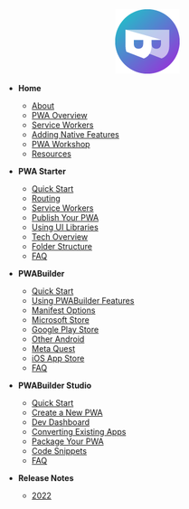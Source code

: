 <div align=center>
  <img src="assets/icons/pwa-builder.png" alt="PWABuilder Logo">
</div>

- **Home** 
  - [About](/ "PWABuilder Suite Documentation")
  - [PWA Overview](/home/pwa-intro "Beginner's Guide to PWA")
  - [Service Workers](/home/sw-intro "Introduction to Service Workers")
  - [Adding Native Features](/home/native-features.md "Adding Native Features to Your PWA")
  - [PWA Workshop](/home/pwa-workshop "Progressive Web App Intro Workshop")
  - [Resources](/home/resources "Resources")

- **PWA Starter** 
  - [Quick Start](/starter/quick-start "PWA Starter - Quick Start")
  - [Routing](/starter/adding-content "PWA Starter - Routing and Navigation")
  - [Service Workers](/starter/service-worker "PWA Starter - Using Service Workers")
  - [Publish Your PWA](/starter/publish "PWA Starter - Publish Your PWA to the Web")
  - [Using UI Libraries](/starter/ui-components "PWA Starter - How to Use Different UI Component Libraries")
  - [Tech Overview](/starter/tech-overview "PWA Starter - Tech Overview")
  - [Folder Structure](/starter/folder-structure "PWA Starter - Folder Structure")
  - [FAQ](/starter/faq "PWA Starter - FAQ")

- **PWABuilder**
  - [Quick Start](/builder/quick-start "PWABuilder - Quick Start" )
  - [Using PWABuilder Features](/builder/using-pwabuilder-features "PWABuilder - Using PWABuilder Features" )
  - [Manifest Options](/builder/manifest "PWABuilder - Customizing Your Web App Manifest")
  - [Microsoft Store](/builder/windows "PWABuilder - Packaging for the Microsoft Store")
  - [Google Play Store](/builder/android "PWABuilder - Packaging for the Google Play Store")
  - [Other Android](/builder/other-android "PWABuilder - Creating Android Packages")
  - [Meta Quest](/builder/meta "PWABuilder - Meta Quest")
  - [iOS App Store](/builder/app-store "PWABuilder - Packaging for the App Store")
  - [FAQ](/builder/faq "PWABuilder - FAQ")
  
- **PWABuilder Studio**
  - [Quick Start](/studio/quick-start "PWABuilder Studio - Quick Start")
  - [Create a New PWA](/studio/create-new "PWABuilder Studio - Create a New PWA")
  - [Dev Dashboard](/studio/dev-dashboard "PWABuilder Studio - Dev Dashboard")
  - [Converting Existing Apps](/studio/existing-app "PWABuilder Studio - Converting Existing Apps")
  - [Package Your PWA](/studio/package "PWABuilder Studio - Package Your PWA For Stores")
  - [Code Snippets](/studio/snippets "PWABuilder Studio - Code Snippets")
  - [FAQ](/studio/faq "PWABuilder Studio - FAQ")

- **Release Notes**
  - [2022](/release-notes/2022 "Release Notes - 2022")
